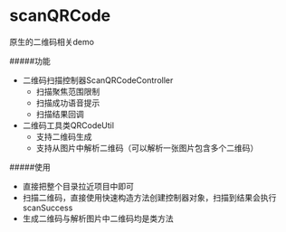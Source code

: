 # scanQRCode
原生的二维码相关demo

#####功能
- 二维码扫描控制器ScanQRCodeController
    + 扫描聚焦范围限制
    + 扫描成功语音提示
    + 扫描结果回调
- 二维码工具类QRCodeUtil
    + 支持二维码生成
    + 支持从图片中解析二维码（可以解析一张图片包含多个二维码）

#####使用
- 直接把整个目录拉近项目中即可
- 扫描二维码，直接使用快速构造方法创建控制器对象，扫描到结果会执行scanSuccess
- 生成二维码与解析图片中二维码均是类方法